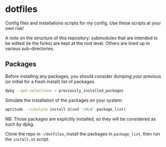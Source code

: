 dotfiles
========

Config files and installations scripts for my config.
Use these scripts at your own risk!

A note on the structure of this repository: submodules that are
intended to be edited (ie the forks) are kept at the root
level. Others are lined up in various sub-directories.

Packages
--------

Before installing any packages, you should consider dumping your
previous (or initial for a fresh install) list of packages.
```sh
dpkg --get-selections > previously_installed_packages
```

Simulate the installation of the packages on your system:
```sh
aptitude --simulate install $(sed '/#/d' package_list)
```
NB: Those packages are explicitly installed, so they will be
considered as such by dpkg.

Clone the repo in `~/dotfiles`, install the packages in `package_list`, then
run the `install.sh` script.
